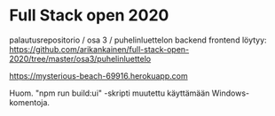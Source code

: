 # Full Stack open 2020
palautusrepositorio / osa 3 / puhelinluettelon backend
frontend löytyy: https://github.com/arikankainen/full-stack-open-2020/tree/master/osa3/puhelinluettelo

https://mysterious-beach-69916.herokuapp.com

Huom. "npm run build:ui" -skripti muutettu käyttämään Windows-komentoja.
